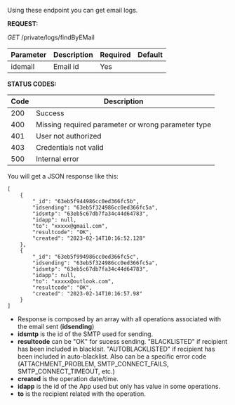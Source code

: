 

Using these endpoint you can get email logs.

<!-- tabs:start -->


<!-- tab:Get logs by email -->


**REQUEST:** 

*GET* /private/logs/findByEMail

|Parameter|Description|Required| Default |
|---------|-----------|--------|---------|
|idemail | Email id | Yes |  |

**STATUS CODES:**

|Code|Description|
|----|-------|
|200 | Success |
|400 | Missing required parameter or wrong parameter type |
|401 | User not authorized |
|403 | Credentials not valid |
|500 | Internal error|




You will get a JSON response like this:

```
[
    {
        "_id": "63eb5f944986cc0ed366fc5b",
        "idsending": "63eb5f324986cc0ed366fc5a",
        "idsmtp": "63eb5c67db7fa34c44d64783",
        "idapp": null,
        "to": "xxxxx@gmail.com",
        "resultcode": "OK",
        "created": "2023-02-14T10:16:52.128"
    },
    {
        "_id": "63eb5f994986cc0ed366fc5c",
        "idsending": "63eb5f324986cc0ed366fc5a",
        "idsmtp": "63eb5c67db7fa34c44d64783",
        "idapp": null,
        "to": "xxxxx@outlook.com",
        "resultcode": "OK",
        "created": "2023-02-14T10:16:57.98"
    }
]
```

- Response is composed by an array with all operations associated with the email sent (**idsending**)
- **idsmtp** is the id of the SMTP used for sending.
- **resultcode** can be "OK" for sucess sending. "BLACKLISTED" if recipient has been included in blacklsit. "AUTOBLACKLISTED" if recipient has been included in auto-blacklist. Also can be a specific error code (ATTACHMENT_PROBLEM, SMTP_CONNECT_FAILS, SMTP_CONNECT_TIMEOUT, etc.)
- **created** is the operation date/time.
- **idapp** is the id of the App used but only has value in some operations.
- **to** is the recipient related with the operation.


<!-- tabs:end -->

